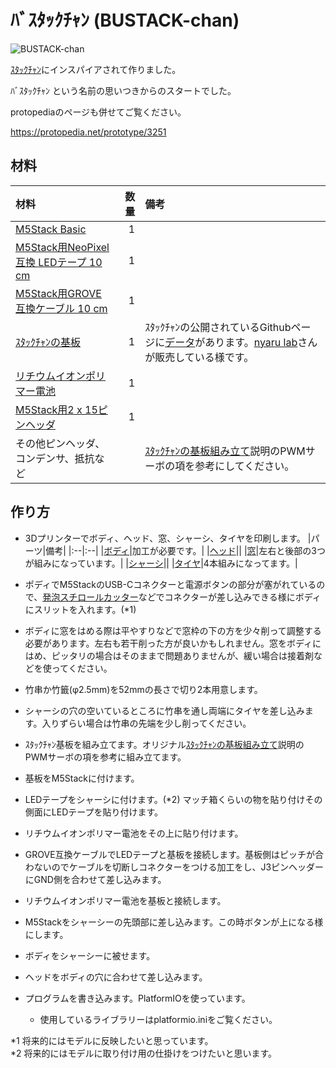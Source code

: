 # ﾊﾞｽﾀｯｸﾁｬﾝ (BUSTACK-chan)

![BUSTACK-chan](https://i.gyazo.com/a0adf6c8071c3130c2bce93c617262e6.png)

[ｽﾀｯｸﾁｬﾝ](https://protopedia.net/prototype/2345)にインスパイアされて作りました。

ﾊﾞｽﾀｯｸﾁｬﾝ という名前の思いつきからのスタートでした。

protopediaのページも併せてご覧ください。

https://protopedia.net/prototype/3251


## 材料

|材料|数量|備考|
|:--|--:|:--|
|[M5Stack Basic]()|1||
|[M5Stack用NeoPixel互換 LEDテープ 10 cm](https://www.switch-science.com/catalog/5208/)|1||
|[M5Stack用GROVE互換ケーブル 10 cm](https://www.switch-science.com/catalog/5213/)|1||
|[ｽﾀｯｸﾁｬﾝの基板]()|1|ｽﾀｯｸﾁｬﾝの公開されているGithubページに[データ](https://github.com/meganetaaan/stack-chan/tree/main/schematics/m5-pantilt/gerber)があります。[nyaru lab](https://booth.pm/ja/items/4094998)さんが販売している様です。|
|[リチウムイオンポリマー電池](https://www.switch-science.com/catalog/3118/)|1||
|[M5Stack用2 x 15ピンヘッダ](https://www.switch-science.com/catalog/3654/)|1||
|その他ピンヘッダ、コンデンサ、抵抗など||[ｽﾀｯｸﾁｬﾝの基板組み立て](https://github.com/meganetaaan/stack-chan/blob/main/schematics/README_ja.md)説明のPWMサーボの項を参考にしてください。|

## 作り方

- 3Dプリンターでボディ、ヘッド、窓、シャーシ、タイヤを印刷します。
  |パーツ|備考|
  |:--|:--|
  |[ボディ](/blob/main/models/body%20v19.gcode)|加工が必要です。|
  |[ヘッド](/blob/main/models/head%20v4.gcode)||
  |[窓](/blob/main/models/window%20v2.gcode)|左右と後部の3つが組みになっています。|
  |[シャーシ](/blob/main/models/chassis3%20v6.gcode)||
  |[タイヤ](/blob/main/models/tire%20v3.gcode)|4本組みになってます。|


- ポディでM5StackのUSB-Cコネクターと電源ボタンの部分が塞がれているので、[発泡スチロールカッター](https://getnavi.jp/zakka/464317/)などでコネクターが差し込みできる様にボディにスリットを入れます。(*1)

- ボディに窓をはめる際は平やすりなどで窓枠の下の方を少々削って調整する必要があります。左右も若干削った方が良いかもしれません。窓をボディにはめ、ピッタリの場合はそのままで問題ありませんが、緩い場合は接着剤などを使ってください。

- 竹串か竹籤(φ2.5mm)を52mmの長さで切り2本用意します。

- シャーシの穴の空いているところに竹串を通し両端にタイヤを差し込みます。入りずらい場合は竹串の先端を少し削ってください。

- ｽﾀｯｸﾁｬﾝ基板を組み立てます。オリジナル[ｽﾀｯｸﾁｬﾝの基板組み立て](https://github.com/meganetaaan/stack-chan/blob/main/schematics/README_ja.md)説明のPWMサーボの項を参考に組み立てます。

- 基板をM5Stackに付けます。

- LEDテープをシャーシに付けます。(*2) マッチ箱くらいの物を貼り付けその側面にLEDテープを貼り付けます。

- リチウムイオンポリマー電池をその上に貼り付けます。

- GROVE互換ケーブルでLEDテープと基板を接続します。基板側はピッチが合わないのでケーブルを切断しコネクターをつける加工をし、J3ピンヘッダーにGND側を合わせて差し込みます。

- リチウムイオンポリマー電池を基板と接続します。

- M5Stackをシャーシーの先頭部に差し込みます。この時ボタンが上になる様にします。

- ボディをシャーシーに被せます。

- ヘッドをボディの穴に合わせて差し込みます。

- プログラムを書き込みます。PlatformIOを使っています。
  - 使用しているライブラリーはplatformio.iniをご覧ください。




*1 将来的にはモデルに反映したいと思っています。  
*2 将来的にはモデルに取り付け用の仕掛けをつけたいと思います。

